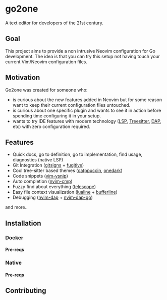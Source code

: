 # go2one

A text editor for developers of the 21st century.

## Goal

This project aims to provide a non intrusive Neovim configuration for Go development. The idea is that you can try this setup not having touch your current Vim/Neovim configuration files.

## Motivation

Go2one was created for someone who:

* is curious about the new features added in Neovim but for some reason want to keep their current configuration files untouched.
* is curious about one specific plugin and wants to see it in action before spending time configuring it in your setup.
* wants to try IDE features with modern technology ([LSP][1], [Treesitter][2], [DAP][3], etc) with zero configuration required.

## Features

* Quick docs, go to definition, go to implementation, find usage, diagnostics (native LSP)
* Git Integration ([gitsigns][4] + [fugitive][5])
* Cool tree-sitter based themes ([catppuccin][6], [onedark][7])
* Code snippets ([vim-vsnip][8])
* Auto completion ([nvim-cmp][9])
* Fuzzy find about everything ([telescope][10])
* Easy file context visualization ([lualine][11] + [bufferline][12])
* Debugging ([nvim-dap][13] + [nvim-dap-go][14])

and more..

## Installation

### Docker

#### Pre-reqs

### Native

#### Pre-reqs

## Contributing

[1]: https://microsoft.github.io/language-server-protocol/ "Language Server Protocol"
[2]: https://tree-sitter.github.io/tree-sitter/ "Treesitter"
[3]: https://microsoft.github.io/debug-adapter-protocol/ "Debug Adapter Protocol"
[4]: https://github.com/lewis6991/gitsigns.nvim "gitsigns"
[5]: https://github.com/tpope/vim-fugitive "fugitive"
[6]: https://github.com/catppuccin/nvim "catppuccin"
[7]: https://github.com/navarasu/onedark.nvim "onedark"
[8]: https://github.com/hrsh7th/vim-vsnip "vsnip"
[9]: https://github.com/hrsh7th/nvim-cmp "nvim-cmp"
[10]: https://github.com/nvim-telescope/telescope.nvim "telescope"
[11]: https://github.com/nvim-lualine/lualine.nvim "lualine"
[12]: https://github.com/akinsho/bufferline.nvim "bufferline"
[13]: https://github.com/mfussenegger/nvim-dap "nvim-dap"
[14]: https://github.com/leoluz/nvim-dap-go "dap-go"
